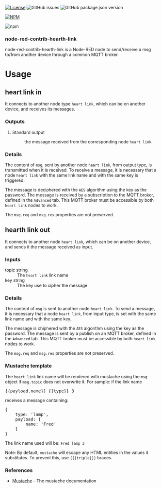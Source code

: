 [![License](https://img.shields.io/badge/license-WTFPL-blue.svg)](http://www.wtfpl.net/)
![GitHub issues](https://img.shields.io/github/issues-raw/thethingbox/node-red-contrib-hearth-link.svg)
![GitHub package.json version](https://img.shields.io/github/package-json/v/thethingbox/node-red-contrib-hearth-link.svg)

[![NPM](https://nodei.co/npm/node-red-contrib-hearth-link.png)](https://nodei.co/npm/node-red-contrib-hearth-link/)

![npm](https://img.shields.io/npm/v/node-red-contrib-hearth-link.svg)

### node-red-contrib-hearth-link

node-red-contrib-hearth-link is a Node-RED node to send/receive a msg to/from another device through a common MQTT broker.

# Usage

## heart link in

 <p>It connects to another node type <code>heart link</code>, which can be on another device, and receives its messages.</p>
  <h3>Outputs</h3>
  <ol class="node-ports">
    <li>Standard output
      <dl class="message-properties">
        <dd>the message received from the corresponding node <code>heart link</code>.</dd>
      </dl>
    </li>
  </ol>
  <h3>Details</h3>
  <p>
    The content of <code>msg</code>, sent by another node <code>heart link</code>, from output type, is transmitted when it is received.
    To receive a message, it is necessary that a node <code>heart link</code> with the same link name and with the same key is triggered.
  </p>
  <p>
    The message is deciphered with the <code>AES</code> algorithm using the key as the password.
    The message is received by a subscription to the MQTT broker, defined in the <code>Advanced</code> tab. This MQTT broker must be accessible by both <code>heart link</code> nodes to work.
  </p>
  <p>
    The <code>msg.req</code> and <code>msg.res</code> properties are not preserved.
  </p>

## hearth link out

  <p>It connects to another node <code>heart link</code>, which can be on another device, and sends it the message received as input.</p>
  <h3>Inputs</h3>
  <dl class="message-properties">
    <dt class="optional">topic
      <span class="property-type">string</span>
    </dt>
    <dd>The <code>heart link</code> link name</dd>
    <dt class="optional">key
      <span class="property-type">string</span>
    </dt>
    <dd>The key use to cipher the message.</dd>
  </dl>
  <h3>Details</h3>
  <p>
    The content of <code>msg</code> is sent to another node <code>heart link</code>.
    To send a message, it is necessary that a node <code>heart link</code>, from input type, is set with the same link name and with the same key.
  </p>
  <p>
    The message is chiphered with the <code>AES</code> algorithm using the key as the password.
    The message is sent by a publish on an MQTT broker, defined in the <code>Advanced</code> tab. This MQTT broker must be accessible by both <code>heart link</code> nodes to work.
  </p>
  <p>
    The <code>msg.req</code> and <code>msg.res</code> properties are not preserved.
  </p>
  <h3>Mustache template</h3>
  <p>
    The <code>heart link</code> link name will be rendered with mustache using the <code>msg</code> object if <code>msg.topic</code> does not overwrite it. For sample: if the link name
  </p>
  <pre>{{payload.name}} {{type}} 3</pre>
  <p>
    receives a message containing:
  </p>
  <pre>{<br/>&nbsp;&nbsp;&nbsp;&nbsp;type: 'lamp',<br/>&nbsp;&nbsp;&nbsp;&nbsp;payload: {<br/>&nbsp;&nbsp;&nbsp;&nbsp;&nbsp;&nbsp;&nbsp;&nbsp;name: 'Fred'<br/>&nbsp;&nbsp;&nbsp;&nbsp;}<br/>}</pre>
  <p>
    The link name used will be: <code>Fred lamp 3</code>
  </p>
  <p>
    Note: By default, <code>mustache</code> will escape any HTML entities in the values it substitutes. To prevent this, use <code>{{{triple}}}</code> braces.
  </p>
  <h3>References</h3>
  <ul>
    <li><a href="https://mustache.github.io/mustache.5.html" target="_blank">Mustache</a> - The mustache documentation</li>
  </ul>
